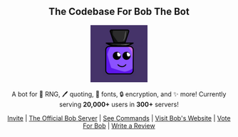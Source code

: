 <div align="center">
    <h2>The Codebase For Bob The Bot</h2>
    <img src="BobLogo.png">

<p>A bot for 🎲 RNG, 🖊️ quoting, 📜 fonts, 🔒 encryption, and ✨ more! Currently serving <b>20,000+</b> users in <b>300+</b> servers!</p>

<a href="https://discord.com/oauth2/authorize?client_id=705680059809398804&permissions=1110719392886&scope=bot%20applications.commands">Invite</a>
<span>|
<a href="https://discord.com/invite/HvGMRZD8jQ">The Official Bob Server</a>
<span>|
<a href="https://github.com/Quantam-Studios/BobTheBot#all-commands">See Commands</a>
<span>|
<a href="https://bobthebot.net">Visit Bob's Website</a>
<span>|
<a href="https://top.gg/bot/705680059809398804/vote">Vote For Bob</a>
<span>|
<a href="https://top.gg/bot/705680059809398804">Write a Review</a>
</div>


